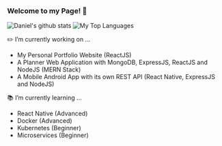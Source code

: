 ### Welcome to my Page! 👋
![Daniel's github stats](https://github-readme-stats.vercel.app/api?username=DNofulla&count_private=true)
![My Top Languages](https://github-readme-stats.vercel.app/api/top-langs/?username=DNofulla&layout=compact&count_private=true&langs_count=10)

✏️ I’m currently working on ...
  - My Personal Portfolio Website (ReactJS)
  - A Planner Web Application with MongoDB, ExpressJS, ReactJS and NodeJS (MERN Stack) 
  - A Mobile Android App with its own REST API (React Native, ExpressJS and NodeJS)

📚 I’m currently learning ... 
  - React Native (Advanced)
  - Docker (Advanced)
  - Kubernetes (Beginner)
  - Microservices (Beginner)
